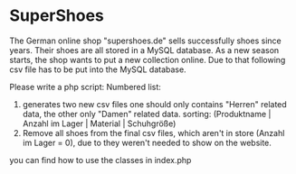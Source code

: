 # SuperShoes

The German online shop "supershoes.de" sells successfully shoes since years.
Their shoes are all stored in a MySQL database. As a new season starts, the shop wants to put a new collection online. 
Due to that following csv file has to be put into the MySQL database.

Please write a php script:
 Numbered list:
 
   1.  generates two new csv files one should only contains "Herren" related data, the other only  "Damen" related data.
     sorting: (Produktname | Anzahl im Lager | Material | Schuhgröße)
   2. Remove all shoes from the final csv files, which aren't in store (Anzahl im Lager = 0),
     due to they weren't needed to show on the website.
     
 
you can find how to use the classes in index.php

